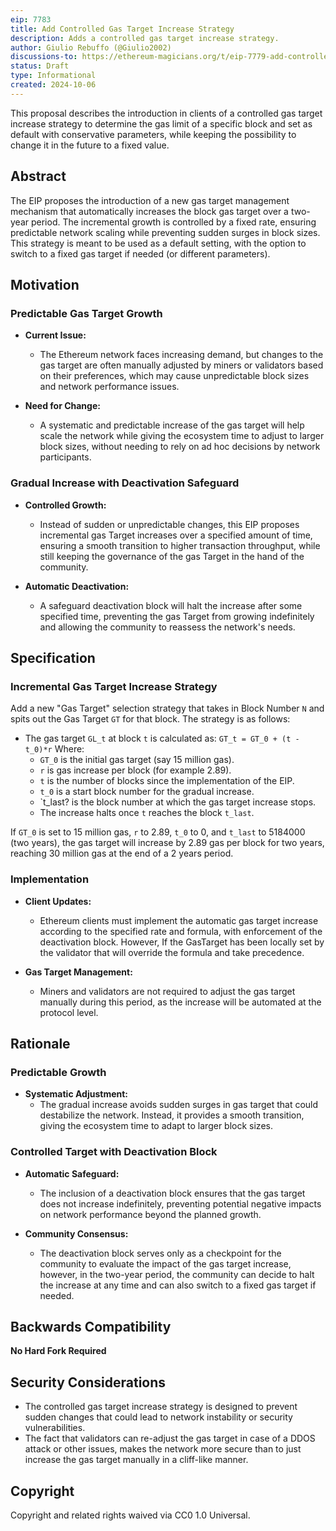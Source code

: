 ```yaml
---
eip: 7783
title: Add Controlled Gas Target Increase Strategy
description: Adds a controlled gas target increase strategy.
author: Giulio Rebuffo (@Giulio2002)
discussions-to: https://ethereum-magicians.org/t/eip-7779-add-controlled-gas-target-increase-strategy/21282
status: Draft
type: Informational
created: 2024-10-06
---
```


This proposal describes the introduction in clients of a controlled gas target increase strategy to determine the gas limit of a specific block and set as default with conservative parameters, while keeping the possibility to change it in the future to a fixed value.

## **Abstract**

The EIP proposes the introduction of a new gas target management mechanism that automatically increases the block gas target over a two-year period. The incremental growth is controlled by a fixed rate, ensuring predictable network scaling while preventing sudden surges in block sizes. This strategy is meant to be used as a default setting, with the option to switch to a fixed gas target if needed (or different parameters).

## **Motivation**

### **Predictable Gas Target Growth**

- **Current Issue:**
  - The Ethereum network faces increasing demand, but changes to the gas target are often manually adjusted by miners or validators based on their preferences, which may cause unpredictable block sizes and network performance issues.

- **Need for Change:**
  - A systematic and predictable increase of the gas target will help scale the network while giving the ecosystem time to adjust to larger block sizes, without needing to rely on ad hoc decisions by network participants.

### **Gradual Increase with Deactivation Safeguard**

- **Controlled Growth:**
  - Instead of sudden or unpredictable changes, this EIP proposes incremental gas Target increases over a specified amount of time, ensuring a smooth transition to higher transaction throughput, while still keeping the governance of the gas Target in the hand of the community.
  
- **Automatic Deactivation:**
  - A safeguard deactivation block will halt the increase after some specified time, preventing the gas Target from growing indefinitely and allowing the community to reassess the network's needs.

## **Specification**

### **Incremental Gas Target Increase Strategy**

Add a new "Gas Target" selection strategy that takes in Block Number `N` and spits out the Gas Target `GT` for that block. The strategy is as follows:

 - The gas target `GL_t` at block `t` is calculated as:
```GT_t = GT_0 + (t - t_0)*r```
   Where:
    - `GT_0` is the initial gas target (say 15 million gas).
    - `r` is gas increase per block (for example 2.89).
    - `t` is the number of blocks since the implementation of the EIP.
    - `t_0` is a start block number for the gradual increase.
    - `t_last? is the block number at which the gas target increase stops.
    - The increase halts once `t` reaches the block `t_last`. 

If `GT_0` is set to 15 million gas, `r` to 2.89, `t_0` to 0, and `t_last` to  5184000 (two years), the gas target will increase by 2.89 gas per block for two years, reaching 30 million gas at the end of a 2 years period.

### **Implementation**

- **Client Updates:**
  - Ethereum clients must implement the automatic gas target increase according to the specified rate and formula, with enforcement of the deactivation block. However, If the GasTarget has been locally set by the validator that will override the formula and take precedence.
  
- **Gas Target Management:**
  - Miners and validators are not required to adjust the gas target manually during this period, as the increase will be automated at the protocol level.

## **Rationale**

### **Predictable Growth**

- **Systematic Adjustment:**
  - The gradual increase avoids sudden surges in gas target that could destabilize the network. Instead, it provides a smooth transition, giving the ecosystem time to adapt to larger block sizes.

### **Controlled Target with Deactivation Block**

- **Automatic Safeguard:**
  - The inclusion of a deactivation block ensures that the gas target does not increase indefinitely, preventing potential negative impacts on network performance beyond the planned growth.


- **Community Consensus:**
  - The deactivation block serves only as a checkpoint for the community to evaluate the impact of the gas target increase, however, in the two-year period, the community can decide to halt the increase at any time and can also switch to a fixed gas target if needed.

## **Backwards Compatibility**

**No Hard Fork Required**

## **Security Considerations**


- The controlled gas target increase strategy is designed to prevent sudden changes that could lead to network instability or security vulnerabilities.
- The fact that validators can re-adjust the gas target in case of a DDOS attack or other issues, makes the network more secure than to just increase the gas target manually in a cliff-like manner.

## **Copyright**

Copyright and related rights waived via CC0 1.0 Universal.

